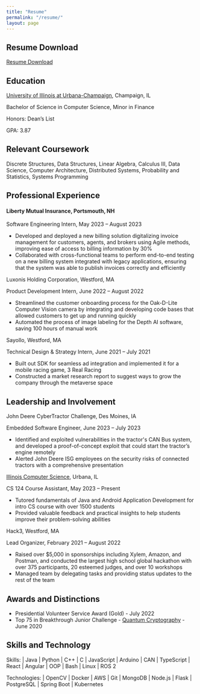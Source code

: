 ```yaml
---
title: "Resume"
permalink: "/resume/"
layout: page
---
```


## Resume Download

[Resume Download](https://google.com)

## Education 

[University of Illinois at Urbana-Champaign](https://illinois.edu/), Champaign, IL

Bachelor of Science in Computer Science, Minor in Finance 

Honors: Dean’s List

GPA: 3.87

## Relevant Coursework

Discrete Structures, Data Structures, Linear Algebra, Calculus III, Data Science, Computer 
Architecture, Distributed Systems, Probability and Statistics, Systems Programming

## Professional Experience

#### Liberty Mutual Insurance, Portsmouth, NH

Software Engineering Intern, May 2023 – August 2023

- Developed and deployed a new billing solution digitalizing invoice management for customers, agents, and 
brokers using Agile methods, improving ease of access to billing information by 30%
- Collaborated with cross-functional teams to perform end-to-end testing on a new billing system integrated with 
legacy applications, ensuring that the system was able to publish invoices correctly and efficiently

Luxonis Holding Corporation, Westford, MA

Product Development Intern, June 2022 – August 2022

- Streamlined the customer onboarding process for the Oak-D-Lite Computer Vision camera by integrating and 
developing code bases that allowed customers to get up and running quickly
- Automated the process of image labeling for the Depth AI software, saving 100 hours of manual work

Sayollo, Westford, MA

Technical Design & Strategy Intern, June 2021 – July 2021

- Built out SDK for seamless ad integration and implemented it for a mobile racing game, 3 Real Racing
- Constructed a market research report to suggest ways to grow the company through the metaverse space

## Leadership and Involvement

John Deere CyberTractor Challenge, Des Moines, IA

Embedded Software Engineer, June 2023 – July 2023

- Identified and exploited vulnerabilities in the tractor's CAN Bus system, and developed a proof-of-concept 
exploit that could start the tractor’s engine remotely
- Alerted John Deere ISG employees on the security risks of connected tractors with a comprehensive presentation 

[Illinois Computer Science](https://cs.illinois.edu/), Urbana, IL

CS 124 Course Assistant, May 2023 – Present

- Tutored fundamentals of Java and Android Application Development for intro CS course with over 1500 students
- Provided valuable feedback and practical insights to help students improve their problem-solving abilities

Hack3, Westford, MA

Lead Organizer, February 2021 – August 2022

- Raised over $5,000 in sponsorships including Xylem, Amazon, and Postman, and conducted the largest high 
school global hackathon with over 375 participants, 20 esteemed judges, and over 10 workshops
- Managed team by delegating tasks and providing status updates to the rest of the team

## Awards and Distinctions

- Presidential Volunteer Service Award (Gold) - July 2022
- Top 75 in Breakthrough Junior Challenge - [Quantum Cryptography](https://youtu.be/4Q8VwCYfFdA)  - June 2020

## Skills and Technology

Skills: | Java | Python | C++ | C | JavaScript | Arduino | CAN | TypeScript | React | Angular | OOP | Bash | Linux | ROS 2

Technologies: | OpenCV | Docker | AWS | Git | MongoDB | Node.js | Flask | PostgreSQL | Spring Boot | Kubernetes
